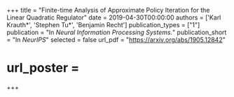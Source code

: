 +++
title = "Finite-time Analysis of Approximate Policy Iteration for the Linear Quadratic Regulator"
date = 2019-04-30T00:00:00
authors = ['Karl Krauth\*', 'Stephen Tu\*', 'Benjamin Recht']
publication_types = ["1"]
publication = "In *Neural Information Processing Systems.*"
publication_short = "In *NeurIPS*"
selected = false
url_pdf = "https://arxiv.org/abs/1905.12842"
# url_poster =  
+++
